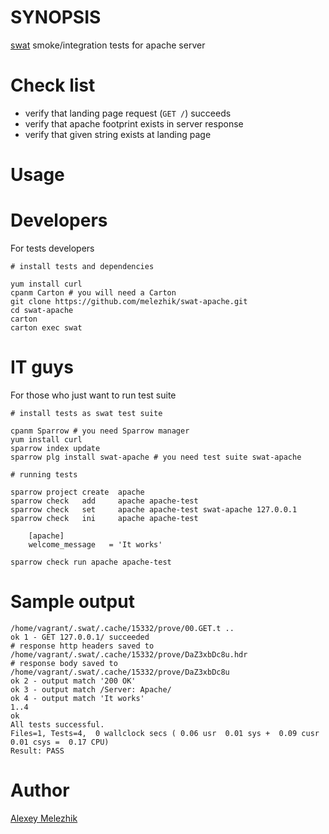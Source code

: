 # SYNOPSIS

[swat](https://github.com/melezhik/swat) smoke/integration tests for apache server

# Check list

* verify that landing page request (`GET /`)  succeeds
* verify that apache footprint exists in server response
* verify that given string exists at landing page


# Usage

# Developers 

For tests developers

    # install tests and dependencies

    yum install curl
    cpanm Carton # you will need a Carton
    git clone https://github.com/melezhik/swat-apache.git
    cd swat-apache
    carton
    carton exec swat

# IT guys 

For those who just want to run test suite

    # install tests as swat test suite

    cpanm Sparrow # you need Sparrow manager
    yum install curl
    sparrow index update
    sparrow plg install swat-apache # you need test suite swat-apache

    # running tests

    sparrow project create  apache
    sparrow check   add     apache apache-test
    sparrow check   set     apache apache-test swat-apache 127.0.0.1
    sparrow check   ini     apache apache-test 

        [apache]
        welcome_message   = 'It works'

    sparrow check run apache apache-test


# Sample output

    /home/vagrant/.swat/.cache/15332/prove/00.GET.t ..
    ok 1 - GET 127.0.0.1/ succeeded
    # response http headers saved to /home/vagrant/.swat/.cache/15332/prove/DaZ3xbDc8u.hdr
    # response body saved to /home/vagrant/.swat/.cache/15332/prove/DaZ3xbDc8u
    ok 2 - output match '200 OK'
    ok 3 - output match /Server: Apache/
    ok 4 - output match 'It works'
    1..4
    ok
    All tests successful.
    Files=1, Tests=4,  0 wallclock secs ( 0.06 usr  0.01 sys +  0.09 cusr  0.01 csys =  0.17 CPU)
    Result: PASS


# Author

[Alexey Melezhik](mailto:melezhik@gmail.com)


